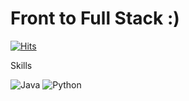 # Front to Full Stack :)
[![Hits](https://hits.seeyoufarm.com/api/count/incr/badge.svg?url=https%3A%2F%2Fgithub.com%2Ffsd91&count_bg=%23659400&title_bg=%2330F000&icon=&icon_color=%23E7E7E7&title=hits&edge_flat=false)](https://hits.seeyoufarm.com)

Skills

![Java](https://img.shields.io/badge/Java-007396.svg?&style=for-the-badge&logo=Java&logoColor=white)
![Python](https://img.shields.io/badge/Python-FFD43B?style=for-the-badge&logo=python&logoColor=blue)
